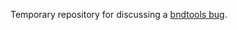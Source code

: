 Temporary repository for discussing a [bndtools bug](https://github.com/bndtools/bndtools/issues/1847).
